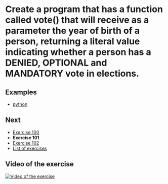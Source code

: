 # Create a program that has a function called vote() that will receive as a parameter the year of birth of a person, returning a literal value indicating whether a person has a DENIED, OPTIONAL and MANDATORY vote in elections.

## Examples

- [python](python)

## Next

- [Exercise 100](../100)
- **Exercise 101**
- [Exercise 102](../102)
- [List of exercises](../)

## Video of the exercise

[![Video of the exercise](https://img.youtube.com/vi/czDcimdc3GU/maxresdefault.jpg)](https://youtu.be/czDcimdc3GU)
